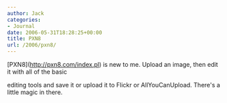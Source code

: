 ```yaml
---
author: Jack
categories:
- Journal
date: 2006-05-31T18:28:25+00:00
title: PXN8
url: /2006/pxn8/
---
```


\[PXN8\](<http://pxn8.com/index.pl>) is new to me. Upload an image, then edit it with all of the basic 

editing tools and save it or upload it to Flickr or AllYouCanUpload. There's a little magic in there.